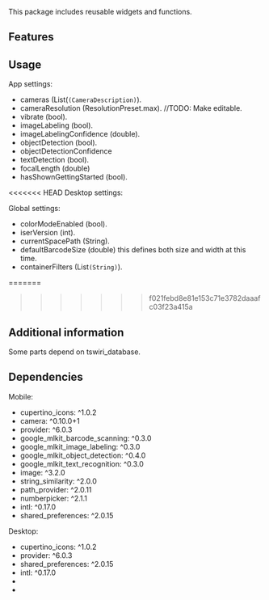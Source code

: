<!-- 
This README describes the package. If you publish this package to pub.dev,
this README's contents appear on the landing page for your package.

For information about how to write a good package README, see the guide for
[writing package pages](https://dart.dev/guides/libraries/writing-package-pages). 

For general information about developing packages, see the Dart guide for
[creating packages](https://dart.dev/guides/libraries/create-library-packages)
and the Flutter guide for
[developing packages and plugins](https://flutter.dev/developing-packages). 
-->

This package includes reusable widgets and functions.

## Features

## Usage

App settings:
 - cameras (List(```(CameraDescription)```).
 - cameraResolution (ResolutionPreset.max). //TODO: Make editable.
 - vibrate (bool).
 - imageLabeling (bool).
 - imageLabelingConfidence (double).
 - objectDetection (bool).
 - objectDetectionConfidence
 - textDetection (bool).
 - focalLength (double)
 - hasShownGettingStarted (bool).


<<<<<<< HEAD
Desktop settings:

Global settings:
 - colorModeEnabled (bool).
 - iserVersion (int).
 - currentSpacePath (String).
 - defaultBarcodeSize (double) this defines both size and width at this time.
- containerFilters (List```(String)```).


=======
>>>>>>> f021febd8e81e153c71e3782daaafc03f23a415a
## Additional information
Some parts depend on tswiri_database.


## Dependencies

Mobile:
 - cupertino_icons: ^1.0.2
 - camera: ^0.10.0+1
 - provider: ^6.0.3
 - google_mlkit_barcode_scanning: ^0.3.0
 - google_mlkit_image_labeling: ^0.3.0
 - google_mlkit_object_detection: ^0.4.0
 - google_mlkit_text_recognition: ^0.3.0
 - image: ^3.2.0
 - string_similarity: ^2.0.0
 - path_provider: ^2.0.11
 - numberpicker: ^2.1.1
 - intl: ^0.17.0
 - shared_preferences: ^2.0.15
 
Desktop:
 - cupertino_icons: ^1.0.2
 - provider: ^6.0.3
 - shared_preferences: ^2.0.15
 - intl: ^0.17.0
 - 
 - 